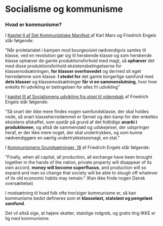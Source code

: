 # Socialisme og kommunisme

### Hvad er kommunisme?

I [Kapitel II af Det Kommunistiske Manifest ](https://www.marxists.org/dansk/marx/48-manif/manif2.htm)af Karl Marx og Friedrich Engels står følgende:

"Når proletariatet i kampen mod bourgeoisiet nødvendigvis samles til klasse, ved en revolution gør sig til herskende klasse og som herskende klasse ophæver de gamle produktionsforhold med magt, så **ophæver** det med disse produktionsforhold eksistensbetingelserne for klassemodsætningen, **for klasser overhovedet** og dermed sit eget herredømme som klasse. **I stedet for** det gamle borgerlige samfund med **dets klasser** og klassemodsætninger **får vi en sammenslutning**, hvor hver enkelts fri udvikling er betingelsen for alles fri udvikling"

I [kapitel III af Socialismens udvikling fra utopi til videnskab](https://www.marxists.org/dansk/marx/1877/utopi/utopi-3.htm) af Friedrich Engels står følgende:

"Så snart der ikke mere findes nogen samfundsklasse, der skal holdes nede, så snart klasseherredømmet er fjernet og den kamp for den enkeltes eksistens afskaffet, som opstår på grund af det hidtidige **anarki i produktionen**, og altså de sammenstød og udskejelser, der udspringer heraf, er der ikke mere noget, der skal undertrykkes, og som kunne nødvendiggøre en særlig undertrykkelsesmagt, en stat."

I [Kommunismens Grundsætninger, 18](https://www.marxists.org/archive/marx/works/1847/11/prin-com.htm) af Friedrich Engels står følgende:&#x20;

"Finally, when all capital, all production, all exchange have been brought together in the hands of the nation, private property will disappear of its own accord, **money will become superfluous**, and production will so expand and man so change that society will be able to slough off whatever of its old economic habits may remain." (Kan ikke finde nogen Dansk oversættelse)

I modsætning til hvad folk ofte tror/siger kommunisme er, så kan kommunisme bedst defineres som et **klasseløst, statsløst og pengeløst samfund**.&#x20;

Det vil altså sige, at højere skatter, statslige indgreb, og gratis ting IKKE er lig med kommunisme.&#x20;

